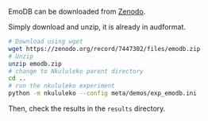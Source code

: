 EmoDB can be downloaded from [Zenodo](https://zenodo.org/record/7447302).

Simply download and unzip, it is already in audformat.

```bash
# Download using wget
wget https://zenodo.org/record/7447302/files/emodb.zip
# Unzip
unzip emodb.zip
# change to Nkululeko parent directory
cd ..
# run the nkululeko experiment
python -m nkululeko --config meta/demos/exp_emodb.ini
```

Then, check the results in the `results` directory.